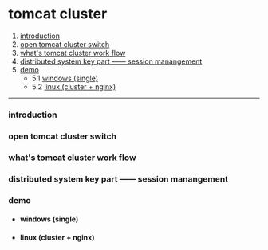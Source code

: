 # tomcat cluster

1. [introduction](#introduction)
2. [open tomcat cluster switch](#open-tomcat-cluster-switch)
3. [what's tomcat cluster work flow](#whats-tomcat-cluster-work-flow)
4. [distributed system key part —— session manangement](#distributed-system-key-part--session-manangement)
5. [demo](#demo)
   - 5.1 [windows (single)](#windows-single)
   - 5.2 [linux (cluster + nginx)](#linux-cluster--nginx)

---

### introduction


### open tomcat cluster switch


### what's tomcat cluster work flow


### distributed system key part —— session manangement



### demo



   - #### windows (single)




   - #### linux (cluster + nginx)
